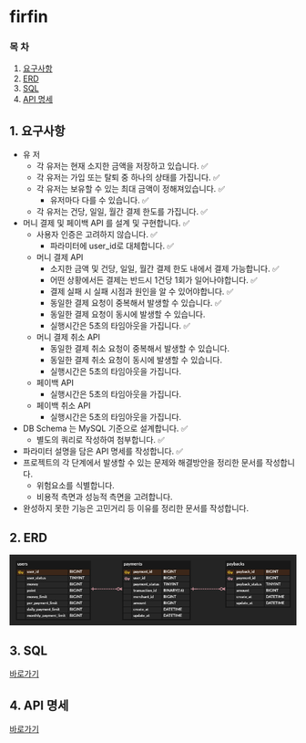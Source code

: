 # firfin

### 목 차

1. [요구사항](#1-요구사항)
2. [ERD](#2-erd)
3. [SQL](#3-sql)
4. [API 명세](#3-api-명세)

## 1. 요구사항

- 유 저
    - 각 유저는 현재 소지한 금액을 저장하고 있습니다. ✅
    - 각 유저는 가입 또는 탈퇴 중 하나의 상태를 가집니다. ✅
    - 각 유저는 보유할 수 있는 최대 금액이 정해져있습니다. ✅
        - 유저마다 다를 수 있습니다. ✅
    - 각 유저는 건당, 일일, 월간 결제 한도를 가집니다. ✅
- 머니 결제 및 페이백 API 를 설계 및 구현합니다. ✅
    - 사용자 인증은 고려하지 않습니다. ✅
        - 파라미터에 user_id로 대체합니다. ✅
    - 머니 결제 API
        - 소지한 금액 및 건당, 일일, 월간 결제 한도 내에서 결제 가능합니다. ✅
        - 어떤 상황에서든 결제는 반드시 1건당 1회가 일어나야합니다. ✅
        - 결제 실패 시 실패 시점과 원인을 알 수 있어야합니다. ✅
        - 동일한 결제 요청이 중복해서 발생할 수 있습니다. ✅
        - 동일한 결제 요청이 동시에 발생할 수 있습니다.
        - 실행시간은 5초의 타임아웃을 가집니다. ✅
    - 머니 결제 취소 API
        - 동일한 결제 취소 요청이 중복해서 발생할 수 있습니다.
        - 동일한 결제 취소 요청이 동시에 발생할 수 있습니다.
        - 실행시간은 5초의 타임아웃을 가집니다.
    - 페이백 API
        - 실행시간은 5초의 타임아웃을 가집니다.
    - 페이백 취소 API
        - 실행시간은 5초의 타임아웃을 가집니다.
- DB Schema 는 MySQL 기준으로 설계합니다. ✅
    - 별도의 쿼리로 작성하여 첨부합니다. ✅
- 파라미터 설명을 담은 API 명세를 작성합니다. ✅
- 프로젝트의 각 단계에서 발생할 수 있는 문제와 해결방안을 정리한 문서를 작성합니다.
    - 위험요소를 식별합니다.
    - 비용적 측면과 성능적 측면을 고려합니다.
- 완성하지 못한 기능은 고민거리 등 이유를 정리한 문서를 작성합니다.

## 2. ERD

![erd.png](doc/img/erd.png)

## 3. SQL

[바로가기](src/main/resources/data.sql)

## 4. API 명세

[바로가기](doc/API.md)
